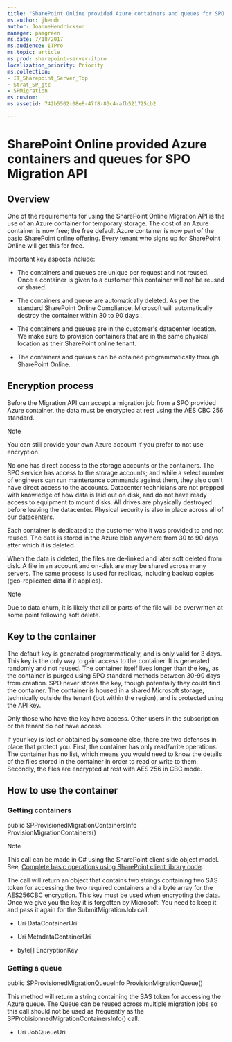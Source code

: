 ```yaml
---
title: "SharePoint Online provided Azure containers and queues for SPO Migration API"
ms.author: jhendr
author: JoanneHendrickson
manager: pamgreen
ms.date: 7/18/2017
ms.audience: ITPro
ms.topic: article
ms.prod: sharepoint-server-itpro
localization_priority: Priority
ms.collection: 
- IT_Sharepoint_Server_Top
- Strat_SP_gtc
- SPMigration
ms.custom: 
ms.assetid: 742b5502-08e8-47f8-83c4-afb521725cb2

---
```


# SharePoint Online provided Azure containers and queues for SPO Migration API

## Overview

One of the requirements for using the SharePoint Online Migration API is the use of an Azure container for temporary storage. The cost of an Azure container is now free; the free default Azure container is now part of the basic SharePoint online offering. Every tenant who signs up for SharePoint Online will get this for free.
  
Important key aspects include:
  
- The containers and queues are unique per request and not reused. Once a container is given to a customer this container will not be reused or shared.
    
- The containers and queue are automatically deleted. As per the standard SharePoint Online Compliance, Microsoft will automatically destroy the container within 30 to 90 days .
    
- The containers and queues are in the customer's datacenter location. We make sure to provision containers that are in the same physical location as their SharePoint online tenant.
    
- The containers and queues can be obtained programmatically through SharePoint Online.
    
## Encryption process

Before the Migration API can accept a migration job from a SPO provided Azure container, the data must be encrypted at rest using the AES CBC 256 standard.
  
> [!NOTE]
> You can still provide your own Azure account if you prefer to not use encryption. 
  
No one has direct access to the storage accounts or the containers. The SPO service has access to the storage accounts; and while a select number of engineers can run maintenance commands against them, they also don't have direct access to the accounts. Datacenter technicians are not prepped with knowledge of how data is laid out on disk, and do not have ready access to equipment to mount disks. All drives are physically destroyed before leaving the datacenter. Physical security is also in place across all of our datacenters.
  
Each container is dedicated to the customer who it was provided to and not reused. The data is stored in the Azure blob anywhere from 30 to 90 days after which it is deleted.
  
When the data is deleted, the files are de-linked and later soft deleted from disk. A file in an account and on-disk are may be shared across many servers. The same process is used for replicas, including backup copies (geo-replicated data if it applies).
  
> [!NOTE]
> Due to data churn, it is likely that all or parts of the file will be overwritten at some point following soft delete. 
  
## Key to the container

The default key is generated programmatically, and is only valid for 3 days. This key is the only way to gain access to the container. It is generated randomly and not reused. The container itself lives longer than the key, as the container is purged using SPO standard methods between 30-90 days from creation. SPO never stores the key, though potentially they could find the container. The container is housed in a shared Microsoft storage, technically outside the tenant (but within the region), and is protected using the API key.
  
Only those who have the key have access. Other users in the subscription or the tenant do not have access.
  
If your key is lost or obtained by someone else, there are two defenses in place that protect you. First, the container has only read/write operations. The container has no list, which means you would need to know the details of the files stored in the container in order to read or write to them. Secondly, the files are encrypted at rest with AES 256 in CBC mode.
  
## How to use the container

### Getting containers

public SPProvisionedMigrationContainersInfo ProvisionMigrationContainers()

>[!NOTE]
> This call can be made in C# using the SharePoint client side object model. See, [Complete basic operations using SharePoint client library code](/sharepoint/dev/sp-add-ins/complete-basic-operations-using-sharepoint-client-library-code).
  
The call will return an object that contains two strings containing two SAS token for accessing the two required containers and a byte array for the AES256CBC encryption. This key must be used when encrypting the data. Once we give you the key it is forgotten by Microsoft. You need to keep it and pass it again for the SubmitMigrationJob call.
  
- Uri DataContainerUri
    
- Uri MetadataContainerUri
    
- byte[] EncryptionKey
    
### Getting a queue

public SPProvisionedMigrationQueueInfo ProvisionMigrationQueue()
  
This method will return a string containing the SAS token for accessing the Azure queue. The Queue can be reused across multiple migration jobs so this call should not be used as frequently as the SPProbisionnedMigrationContainersInfo() call.
  
- Uri JobQueueUri
    

